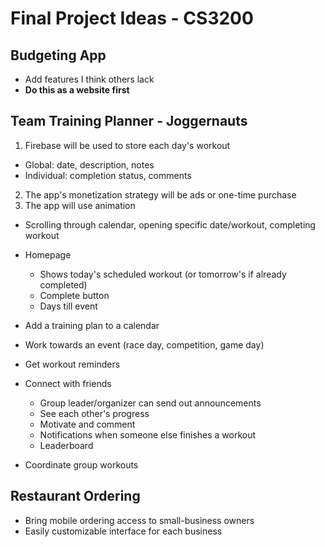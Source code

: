 # Final Project Ideas - CS3200

## Budgeting App

* Add features I think others lack
* **Do this as a website first**

## Team Training Planner - Joggernauts

1. Firebase will be used to store each day's workout
  * Global: date, description, notes
  * Individual: completion status, comments
2. The app's monetization strategy will be ads or one-time purchase
3. The app will use animation
  * Scrolling through calendar, opening specific date/workout, completing workout

* Homepage
  * Shows today's scheduled workout (or tomorrow's if already completed)
  * Complete button
  * Days till event
* Add a training plan to a calendar
* Work towards an event (race day, competition, game day)
* Get workout reminders
* Connect with friends
  * Group leader/organizer can send out announcements
  * See each other's progress
  * Motivate and comment
  * Notifications when someone else finishes a workout
  * Leaderboard
* Coordinate group workouts

## Restaurant Ordering

* Bring mobile ordering access to small-business owners
* Easily customizable interface for each business
